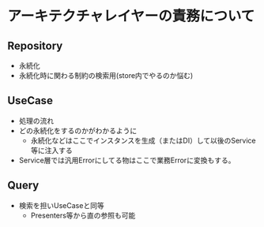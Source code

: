 # アーキテクチャレイヤーの責務について


## Repository
- 永続化
- 永続化時に関わる制約の検索用(store内でやるのか悩む)


## UseCase

- 処理の流れ
- どの永続化をするのかがわかるように
  - 永続化などはここでインスタンスを生成（またはDI）して以後のService等に注入する
- Service層では汎用Errorにしてる物はここで業務Errorに変換もする。

## Query

- 検索を担いUseCaseと同等
  - Presenters等から直の参照も可能
